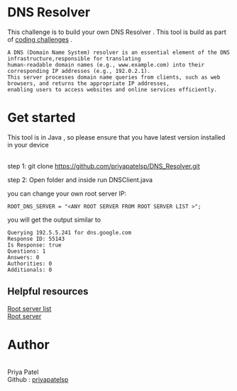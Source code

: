 
<h1>DNS Resolver</h1>

This challenge is to build your own DNS Resolver .
This tool is build as part of <a href="https://codingchallenges.fyi/challenges/challenge-dns-resolver">coding challenges</a> .


```
A DNS (Domain Name System) resolver is an essential element of the DNS infrastructure,responsible for translating
human-readable domain names (e.g., www.example.com) into their corresponding IP addresses (e.g., 192.0.2.1).
This server processes domain name queries from clients, such as web browsers, and returns the appropriate IP addresses,
enabling users to access websites and online services efficiently.
```

<h1>Get started </h1>
This tool is in Java , so please ensure that you have latest version installed in your device 
<br><br>

step 1: git clone https://github.com/priyapatelsp/DNS_Resolver.git

step 2: Open folder and inside run DNSClient.java

you can change your own root server IP:

```
ROOT_DNS_SERVER = "<ANY ROOT SERVER FROM ROOT SERVER LIST >";
```

you will get the output similar to 

```
Querying 192.5.5.241 for dns.google.com
Response ID: 55143
Is Response: true
Questions: 1
Answers: 0
Authorities: 0
Additionals: 0
```

<h2>Helpful resources </h2>
<a href="https://www.iana.org/domains/root/servers">Root server list </a> <br>
<a href ="https://en.wikipedia.org/wiki/Root_name_server"> Root server</a>


<h1>Author</h1><br>
Priya Patel <br>
Github : <a href="https://github.com/priyapatelsp">priyapatelsp</a>
